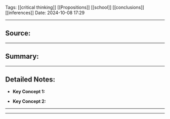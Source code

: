 
Tags: [[critical thinking]] [[Propositions]] [[school]] [[conclusions]] [[inferences]] 
Date: 2024-10-08 17:29

---

## Source: 


---

## Summary:


---

## Detailed Notes:


- **Key Concept 1:**
   

- **Key Concept 2:**
  

---

---


